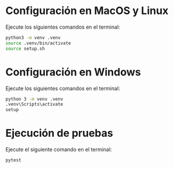 # Configuración en MacOS y Linux

Ejecute los siguientes comandos en el terminal:

```bash
python3 -m venv .venv
source .venv/bin/activate
source setup.sh
```

# Configuración en Windows

Ejecute los siguientes comandos en el terminal:

```bash
python 3 -m venv .venv
.venv\Scripts\activate
setup
```

# Ejecución de pruebas

Ejecute el siguiente comando en el terminal:

```bash
pytest
```